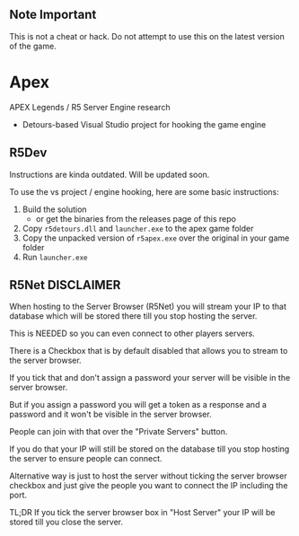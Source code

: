 ## Note **Important**
This is not a cheat or hack. Do not attempt to use this on the latest version of the game.

# Apex

APEX Legends / R5 Server Engine research

 * Detours-based Visual Studio project for hooking the game engine

## R5Dev

Instructions are kinda outdated. Will be updated soon.

To use the vs project / engine hooking, here are some basic instructions:

1. Build the solution
	* or get the binaries from the releases page of this repo
2. Copy `r5detours.dll` and `launcher.exe` to the apex game folder
3. Copy the unpacked version of `r5apex.exe` over the original in your game folder
4. Run `launcher.exe`

## R5Net DISCLAIMER

When hosting to the Server Browser (R5Net) you will stream your IP to that database which will be stored there till you stop hosting the server.

This is NEEDED so you can even connect to other players servers.

There is a Checkbox that is by default disabled that allows you to stream to the server browser.

If you tick that and don't assign a password your server will be visible in the server browser.

But if you assign a password you will get a token as a response and a password and it won't be visible in the server browser.

People can join with that over the "Private Servers" button.

If you do that your IP will still be stored on the database till you stop hosting the server to ensure people can connect.

Alternative way is just to host the server without ticking the server browser checkbox and just give the people you want to connect the IP including the port.

TL;DR If you tick the server browser box in "Host Server" your IP will be stored till you close the server.
